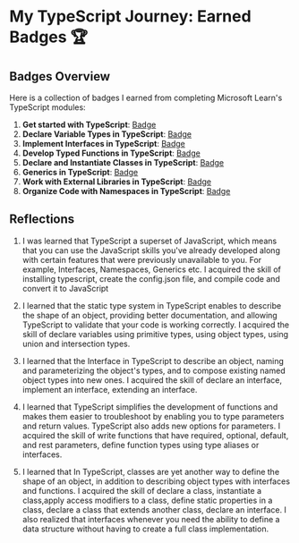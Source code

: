 # My TypeScript Journey: Earned Badges 🏆

## Badges Overview

Here is a collection of badges I earned from completing Microsoft Learn's TypeScript modules:

1. **Get started with TypeScript**: [Badge](https://learn.microsoft.com/api/achievements/share/en-us/RykovaMariia-1896/UF5N2CT3?sharingId=5B0A4BB482CE412D)
2. **Declare Variable Types in TypeScript**: [Badge](https://learn.microsoft.com/api/achievements/share/en-us/RykovaMariia-1896/UF5YXFR3?sharingId=5B0A4BB482CE412D)
3. **Implement Interfaces in TypeScript**: [Badge](https://learn.microsoft.com/api/achievements/share/en-us/RykovaMariia-1896/BLMHRHHD?sharingId=5B0A4BB482CE412D)
4. **Develop Typed Functions in TypeScript**: [Badge](https://learn.microsoft.com/api/achievements/share/en-us/RykovaMariia-1896/8R6QHBVW?sharingId=5B0A4BB482CE412D)
5. **Declare and Instantiate Classes in TypeScript**: [Badge](https://learn.microsoft.com/api/achievements/share/en-us/RykovaMariia-1896/4S2FBT6K?sharingId=5B0A4BB482CE412D)
6. **Generics in TypeScript**: [Badge](badge-link)
7. **Work with External Libraries in TypeScript**: [Badge](badge-link)
8. **Organize Code with Namespaces in TypeScript**: [Badge](badge-link)

## Reflections

1. I was learned that TypeScript a superset of JavaScript,  which means that you can use the JavaScript skills you've already developed along with certain features that were previously unavailable to you. For example, Interfaces, Namespaces, Generics etc.
I acquired the skill of installing typescript, create the config.json file, and  compile code and convert it to JavaScript

2. I learned that the static type system in TypeScript enables to describe the shape of an object, providing better documentation, and allowing TypeScript to validate that your code is working correctly. 
I acquired the skill of declare variables using primitive types, using object types, using union and intersection types.

3. I learned that the Interface in TypeScript to describe an object, naming and parameterizing the object's types, and to compose existing named object types into new ones.
I acquired the skill of declare an interface, implement an interface, extending an interface.

4. I learned that TypeScript simplifies the development of functions and makes them easier to troubleshoot by enabling you to type parameters and return values. TypeScript also adds new options for parameters.
I acquired the skill of write functions that have required, optional, default, and rest parameters, define function types using type aliases or interfaces.

5. I learned that  In TypeScript, classes are yet another way to define the shape of an object, in addition to describing object types with interfaces and functions.
I acquired the skill of declare a class, instantiate a class,apply access modifiers to a class, define static properties in a class, declare a class that extends another class, declare an interface.
I also realized that interfaces whenever you need the ability to define a data structure without having to create a full class implementation.
